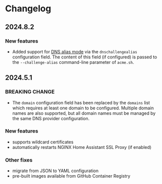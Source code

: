 # Changelog

## 2024.8.2

### New features

- Added support for [DNS alias mode](https://github.com/acmesh-official/acme.sh/wiki/DNS-alias-mode)
  via the `dnschallengealias` configuration field. The content of this field (if configured) is passed
  to the `--challenge-alias` command-line parameter of `acme.sh`.

## 2024.5.1

### BREAKING CHANGE

- The `domain` configuration field has been replaced by the `domains` list which requires
  at least one domain to be configured. Multiple domain names are also supported, but all
  domain names must be managed by the same DNS provider configuration.

### New features

- supports wildcard certificates
- automatically restarts NGINX Home Assistant SSL Proxy (if enabled)

### Other fixes

- migrate from JSON to YAML configuration
- pre-built images available from GitHub Container Registry
